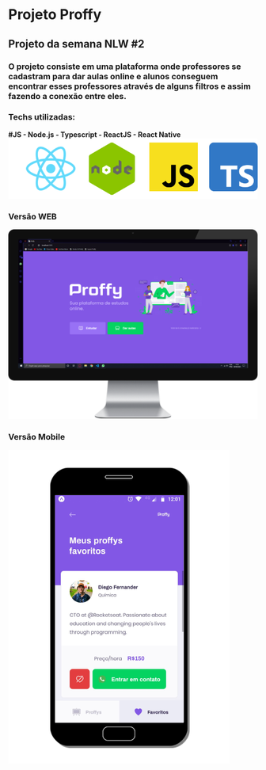 # Projeto Proffy

## Projeto da semana NLW #2

### O projeto consiste em uma plataforma onde professores se cadastram para dar aulas online e alunos conseguem encontrar esses professores através de alguns filtros e assim fazendo a conexão entre eles.

### Techs utilizadas:
<strong>#JS - Node.js - Typescript - ReactJS - React Native </strong>
![techs](./images/Logos.png)

### Versão WEB
![pc](./images/PC.png)

### Versão Mobile
![pc](./images/Cel.png)